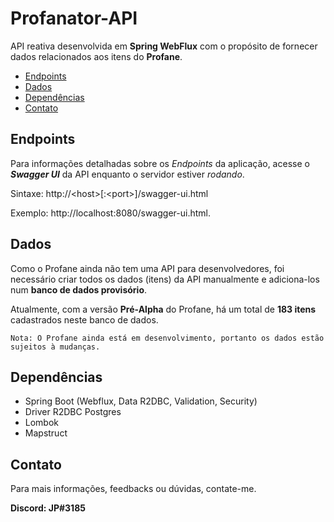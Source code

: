 # Profanator-API
API reativa desenvolvida em **Spring WebFlux** com o propósito de fornecer dados relacionados aos itens do **Profane**.

- [Endpoints](https://github.com/J-Player/Profanator-API#endpoints)
- [Dados](https://github.com/J-Player/Profanator-API#dados)
- [Dependências](https://github.com/J-Player/Profanator-API#depend%C3%AAncias)
- [Contato](https://github.com/J-Player/Profanator-API#contato)

## Endpoints
Para informações detalhadas sobre os _Endpoints_ da aplicação, acesse o **_Swagger UI_** da API enquanto o servidor
estiver *rodando*.

Sintaxe: http://&lt;host&gt;[:&lt;port&gt;]/swagger-ui.html

Exemplo: http://localhost:8080/swagger-ui.html.

## Dados
Como o Profane ainda não tem uma API para desenvolvedores, foi necessário criar todos os dados (itens) da API
manualmente e adiciona-los num **banco de dados provisório**.

Atualmente, com a versão **Pré-Alpha** do Profane, há um total de **183 itens** cadastrados neste banco de dados.

`Nota: O Profane ainda está em desenvolvimento, portanto os dados estão sujeitos à mudanças.`

## Dependências
- Spring Boot (Webflux, Data R2DBC, Validation, Security)
- Driver R2DBC Postgres
- Lombok
- Mapstruct

## Contato
Para mais informações, feedbacks ou dúvidas, contate-me.

**Discord: JP#3185**
